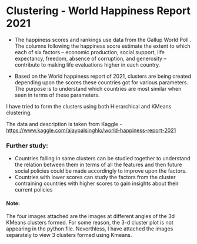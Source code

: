 # Clustering - World Happiness Report 2021

- The happiness scores and rankings use data from the Gallup World Poll . The columns following the happiness score estimate the extent to which each of six factors – economic production, social support, life expectancy, freedom, absence of corruption, and generosity – contribute to making life evaluations higher in each country.

- Based on the World happiness report of 2021, clusters are being created depending upon the scores these countries got for various parameters. The purpose is to understand which countries are most similar when seen in terms of these parameters.

I have tried to form the clusters using both Hierarchical and KMeans clustering.

The data and description is taken from Kaggle - https://www.kaggle.com/ajaypalsinghlo/world-happiness-report-2021

### Further study:
- Countries falling in same clusters can be studied together to understand the relation between them in terms of all the features and then future social policies could be made accordingly to improve upon the factors.
- Countries with lower scores can study the factors from the cluster contraining countries with higher scores to gain insights about their current policies

#### Note:
The four images attached are the images at different angles of the 3d KMeans clusters formed. For some reason, the 3-d cluster plot is not appearing in the python file. Neverthless, I have attached the images separately to view 3 clusters formed using Kmeans.


